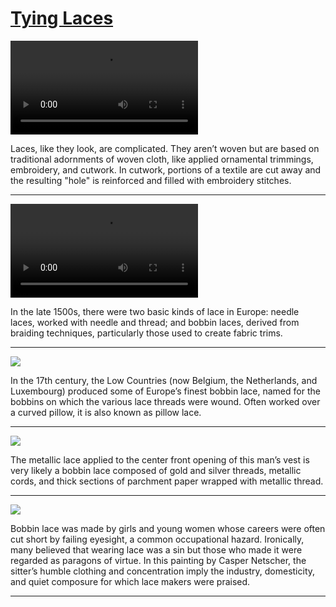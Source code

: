 # [Tying Laces](http://artsmia.github.io/griot/#/stories/1115)

<video src='null'></video>

Laces, like they look, are complicated. They aren’t woven but are based on traditional adornments of woven cloth, like applied ornamental trimmings, embroidery, and cutwork. In cutwork, portions of a textile are cut away and the resulting "hole" is reinforced and filled with embroidery stitches.

---

<video src='null'></video>

In the late 1500s, there were two basic kinds of lace in Europe: needle laces, worked with needle and thread; and bobbin laces, derived from braiding techniques, particularly those used to create fabric trims.

---

![](http://cdn.dx.artsmia.org/thumbs/tn_null.jpg)

In the 17th century, the Low Countries (now Belgium, the Netherlands, and Luxembourg) produced some of Europe’s finest bobbin lace, named for the bobbins on which the various lace threads were wound. Often worked over a curved pillow, it is also known as pillow lace.

---

![](http://cdn.dx.artsmia.org/thumbs/tn_mia_6003799.jpg)

The metallic lace applied to the center front opening of this man’s vest is very likely a bobbin lace composed of gold and silver threads, metallic cords, and thick sections of parchment paper wrapped with metallic thread.

---

![](http://cdn.dx.artsmia.org/thumbs/tn_null.jpg)

Bobbin lace was made by girls and young women whose careers were often cut short by failing eyesight, a common occupational hazard. Ironically, many believed that wearing lace was a sin but those who made it were regarded as paragons of virtue. In this painting by Casper Netscher, the sitter’s humble clothing and concentration imply the industry, domesticity, and quiet composure for which lace makers were praised.

---
